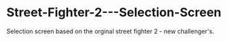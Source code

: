 # Street-Fighter-2---Selection-Screen
Selection screen based on the orginal street fighter 2 - new challenger's.

